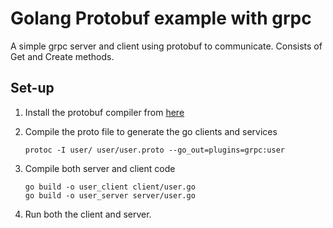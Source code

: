 # Golang Protobuf example with grpc

A simple grpc server and client using protobuf to communicate. Consists of Get and Create methods.

## Set-up

1. Install the protobuf compiler from [here](https://github.com/protocolbuffers/protobuf/blob/master/README.md#protocol-compiler-installation)

2. Compile the proto file to generate the go clients and services

      ```
      protoc -I user/ user/user.proto --go_out=plugins=grpc:user
      ```
3. Compile both server and client code

    ```
    go build -o user_client client/user.go
    go build -o user_server server/user.go
    ```
4. Run both the client and server.

